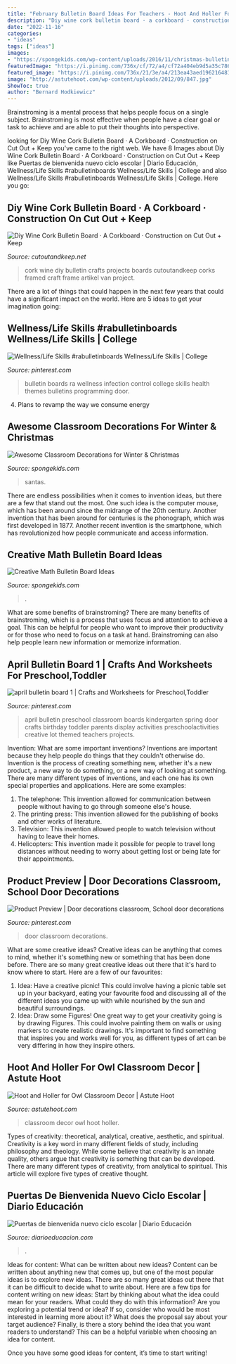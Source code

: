 ```yaml
---
title: "February Bulletin Board Ideas For Teachers - Hoot And Holler For Owl Classroom Decor"
description: "Diy wine cork bulletin board · a corkboard · construction on cut out + keep"
date: "2022-11-16"
categories:
- "ideas"
tags: ["ideas"]
images:
- "https://spongekids.com/wp-content/uploads/2016/11/christmas-bulletin-board/9-christmas-bulletin-board-ideas.jpg"
featuredImage: "https://i.pinimg.com/736x/cf/72/a4/cf72a404eb9d5a35c786d270080d6b5e.jpg"
featured_image: "https://i.pinimg.com/736x/21/3e/a4/213ea43aed196216481f070c7c55e6a2--classroom-door-classroom-ideas.jpg"
image: "http://astutehoot.com/wp-content/uploads/2012/09/847.jpg"
ShowToc: true
author: "Bernard Hodkiewicz"
---
```



Brainstroming is a mental process that helps people focus on a single subject. Brainstroming is most effective when people have a clear goal or task to achieve and are able to put their thoughts into perspective.

	

		
looking for Diy Wine Cork Bulletin Board · A Corkboard · Construction on Cut Out + Keep you've came to the right web. We have 8 Images about Diy Wine Cork Bulletin Board · A Corkboard · Construction on Cut Out + Keep like Puertas de bienvenida nuevo ciclo escolar | Diario Educación, Wellness/Life Skills #rabulletinboards Wellness/Life Skills | College and also Wellness/Life Skills #rabulletinboards Wellness/Life Skills | College. Here you go:
		
    
## Diy Wine Cork Bulletin Board · A Corkboard · Construction On Cut Out + Keep

<img loading=lazy src="http://images.coplusk.net/project_images/43881/image/NocesdeCoton_DIYWineCorkBoard-4_1265218594.jpg" onerror="this.onerror=null;this.src='https://tse2.mm.bing.net/th?id=OIP.AaY__o3ln9iUF3GWcvN2LAHaLE&amp;pid=15.1';" alt="Diy Wine Cork Bulletin Board · A Corkboard · Construction on Cut Out + Keep">

_Source: cutoutandkeep.net_

>cork wine diy bulletin crafts projects boards cutoutandkeep corks framed craft frame artikel van project. 

	

There are a lot of things that could happen in the next few years that could have a significant impact on the world. Here are 5 ideas to get your imagination going: 

    
## Wellness/Life Skills #rabulletinboards Wellness/Life Skills | College

<img loading=lazy src="https://i.pinimg.com/736x/cf/72/a4/cf72a404eb9d5a35c786d270080d6b5e.jpg" onerror="this.onerror=null;this.src='https://tse2.mm.bing.net/th?id=OIP.MXjZoG0qPI2VeZLr3m3wSgHaNK&amp;pid=15.1';" alt="Wellness/Life Skills #rabulletinboards Wellness/Life Skills | College">

_Source: pinterest.com_

>bulletin boards ra wellness infection control college skills health themes bulletins programming door. 

	

4. Plans to revamp the way we consume energy 

    
## Awesome Classroom Decorations For Winter &amp; Christmas

<img loading=lazy src="https://spongekids.com/wp-content/uploads/2016/11/christmas-bulletin-board/9-christmas-bulletin-board-ideas.jpg" onerror="this.onerror=null;this.src='https://tse1.mm.bing.net/th?id=OIP.EYO-Go1hW4cwvbyYw4o5LAHaKv&amp;pid=15.1';" alt="Awesome Classroom Decorations for Winter &amp; Christmas">

_Source: spongekids.com_

>santas. 

	

There are endless possibilities when it comes to invention ideas, but there are a few that stand out the most. One such idea is the computer mouse, which has been around since the midrange of the 20th century. Another invention that has been around for centuries is the phonograph, which was first developed in 1877. Another recent invention is the smartphone, which has revolutionized how people communicate and access information.

    
## Creative Math Bulletin Board Ideas

<img loading=lazy src="https://spongekids.com/wp-content/uploads/2015/09/1-math-bulletin-board.jpg" onerror="this.onerror=null;this.src='https://tse4.mm.bing.net/th?id=OIP.z3DMoVJOLaYC2sa08SJncgHaLH&amp;pid=15.1';" alt="Creative Math Bulletin Board Ideas">

_Source: spongekids.com_

>. 

	

What are some benefits of brainstroming?
There are many benefits of brainstroming, which is a process that uses focus and attention to achieve a goal. This can be helpful for people who want to improve their productivity or for those who need to focus on a task at hand. Brainstroming can also help people learn new information or memorize information.

    
## April Bulletin Board 1 | Crafts And Worksheets For Preschool,Toddler

<img loading=lazy src="https://i.pinimg.com/736x/21/3e/a4/213ea43aed196216481f070c7c55e6a2--classroom-door-classroom-ideas.jpg" onerror="this.onerror=null;this.src='https://tse2.mm.bing.net/th?id=OIP.TglMrL4z5EvR_k4UlC73OgHaJ3&amp;pid=15.1';" alt="april bulletin board 1 | Crafts and Worksheets for Preschool,Toddler">

_Source: pinterest.com_

>april bulletin preschool classroom boards kindergarten spring door crafts birthday toddler parents display activities preschoolactivities creative lot themed teachers projects. 

	

Invention: What are some important inventions?
Inventions are important because they help people do things that they couldn't otherwise do. Invention is the process of creating something new, whether it's a new product, a new way to do something, or a new way of looking at something. There are many different types of inventions, and each one has its own special properties and applications. Here are some examples: 
1. The telephone: This invention allowed for communication between people without having to go through someone else's house.
2. The printing press: This invention allowed for the publishing of books and other works of literature.
3. Television: This invention allowed people to watch television without having to leave their homes.
4. Helicopters: This invention made it possible for people to travel long distances without needing to worry about getting lost or being late for their appointments.

    
## Product Preview | Door Decorations Classroom, School Door Decorations

<img loading=lazy src="https://i.pinimg.com/736x/95/aa/88/95aa881de2d7b3703c6df3cde7d5805c.jpg" onerror="this.onerror=null;this.src='https://tse3.mm.bing.net/th?id=OIP.bz-SARMQ_57Mv7ZmO6g4FAHaJ3&amp;pid=15.1';" alt="Product Preview | Door decorations classroom, School door decorations">

_Source: pinterest.com_

>door classroom decorations. 

	

What are some creative ideas?
Creative ideas can be anything that comes to mind, whether it's something new or something that has been done before. There are so many great creative ideas out there that it's hard to know where to start. Here are a few of our favourites: 
1. Idea: Have a creative picnic! This could involve having a picnic table set up in your backyard, eating your favourite food and discussing all of the different ideas you came up with while nourished by the sun and beautiful surroundings. 
2. Idea: Draw some Figures! One great way to get your creativity going is by drawing Figures. This could involve painting them on walls or using markers to create realistic drawings. It's important to find something that inspires you and works well for you, as different types of art can be very differing in how they inspire others. 

    
## Hoot And Holler For Owl Classroom Decor | Astute Hoot

<img loading=lazy src="http://astutehoot.com/wp-content/uploads/2012/09/847.jpg" onerror="this.onerror=null;this.src='https://tse1.mm.bing.net/th?id=OIP.oLTn-DFXPg2gFx3jU6QJYAHaE5&amp;pid=15.1';" alt="Hoot and Holler for Owl Classroom Decor | Astute Hoot">

_Source: astutehoot.com_

>classroom decor owl hoot holler. 

	

Types of creativity: theoretical, analytical, creative, aesthetic, and spiritual.
Creativity is a key word in many different fields of study, including philosophy and theology. While some believe that creativity is an innate quality, others argue that creativity is something that can be developed. There are many different types of creativity, from analytical to spiritual. This article will explore five types of creative thought.

    
## Puertas De Bienvenida Nuevo Ciclo Escolar | Diario Educación

<img loading=lazy src="https://diarioeducacion.com/wp-content/uploads/2019/08/Puertas-bienvenida-2-518x1024.jpg" onerror="this.onerror=null;this.src='https://tse3.mm.bing.net/th?id=OIP.fgbN7LPsN5Zh_uTIAk3g7QHaOp&amp;pid=15.1';" alt="Puertas de bienvenida nuevo ciclo escolar | Diario Educación">

_Source: diarioeducacion.com_

>. 

	

Ideas for content: What can be written about new ideas?
Content can be written about anything new that comes up, but one of the most popular ideas is to explore new ideas. There are so many great ideas out there that it can be difficult to decide what to write about. Here are a few tips for content writing on new ideas:
Start by thinking about what the idea could mean for your readers. What could they do with this information? Are you exploring a potential trend or idea? If so, consider who would be most interested in learning more about it? What does the proposal say about your target audience? Finally, is there a story behind the idea that you want readers to understand? This can be a helpful variable when choosing an idea for content.

Once you have some good ideas for content, it’s time to start writing!

